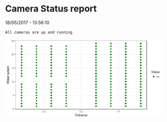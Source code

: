 Camera Status report
================
18/05/2017 - 13:56:10

    All cameras are up and running

![](camreport_files/figure-markdown_github/unnamed-chunk-2-1.png)
